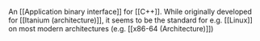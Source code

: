 An [[Application binary interface]] for [[C++]]. While originally developed for [[Itanium (architecture)]], it seems to be the standard for e.g. [[Linux]] on most modern architectures (e.g. [[x86-64 (Architecture)]])